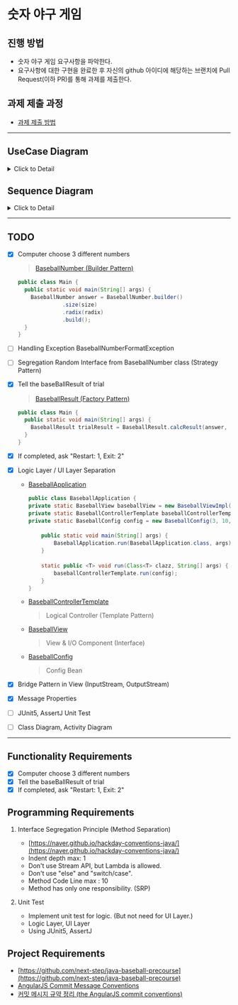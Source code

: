 # 숫자 야구 게임
## 진행 방법
* 숫자 야구 게임 요구사항을 파악한다.
* 요구사항에 대한 구현을 완료한 후 자신의 github 아이디에 해당하는 브랜치에 Pull Request(이하 PR)를 통해 과제를 제출한다.

## 과제 제출 과정
* [과제 제출 방법](https://github.com/next-step/nextstep-docs/tree/master/precourse)

---
## UseCase Diagram
<details>
  <summary>Click to Detail</summary>
  <p>

![UseCase Diagram](./docs/UseCaseDiagram.png)
  </p>
</details>

## Sequence Diagram
<details>
  <summary>Click to Detail</summary>
  <p>

![Sequence Diagram](./docs/SequenceDiagram.png)
  </p>
</details>


---
## TODO
- [X] Computer choose 3 different numbers <br/>
  > [BaseballNumber (Builder Pattern)](./src/main/java/baseball/model/BaseballNumber.java)
  ```java
  public class Main {
    public static void main(String[] args) {
      BaseballNumber answer = BaseballNumber.builder()
                .size(size)
                .radix(radix)
                .build();
    }
  }
  ```
- [ ] Handling Exception BaseballNumberFormatException  
- [ ] Segregation Random Interface from BaseballNumber class (Strategy Pattern)

- [X] Tell the baseBallResult of trial
  > [BaseballResult (Factory Pattern)](./src/main/java/baseball/model/BaseballResult.java)
  ```java
  public class Main {
    public static void main(String[] args) {
      BaseballResult trialResult = BaseballResult.calcResult(answer, trialBaseballNumber);
    }
  }
  ```
- [X] If completed, ask "Restart: 1, Exit: 2"
- [X] Logic Layer / UI Layer Separation
  - [BaseballApplication](./src/main/java/baseball/BaseballApplication.java)
    ```java
    public class BaseballApplication {
    private static BaseballView baseballView = new BaseballViewImpl();
    private static BaseballControllerTemplate baseballControllerTemplate = new BaseballController(baseballView);
    private static BaseballConfig config = new BaseballConfig(3, 10, 0);    // size, radix, tryCount
    
        public static void main(String[] args) {
            BaseballApplication.run(BaseballApplication.class, args);
        }
    
        static public <T> void run(Class<T> clazz, String[] args) {
            baseballControllerTemplate.run(config);
        }
    }
    ```
  - [BaseballControllerTemplate](./src/main/java/baseball/controller/BaseballControllerTemplate.java)
    > Logical Controller (Template Pattern)
  - [BaseballView](./src/main/java/baseball/view/BaseballView.java)
    > View & I/O Component (Interface)
  - [BaseballConfig](./src/main/java/baseball/config/BaseballConfig.java)
    > Config Bean
- [X] Bridge Pattern in View (InputStream, OutputStream)
- [X] Message Properties  
- [ ] JUnit5, AssertJ Unit Test
- [ ] Class Diagram, Activity Diagram

---
## Functionality Requirements
- [X] Computer choose 3 different numbers
- [X] Tell the baseBallResult of trial
- [X] If completed, ask "Restart: 1, Exit: 2"

## Programming Requirements
1. Interface Segregation Principle (Method Separation)
    - [https://naver.github.io/hackday-conventions-java/](https://naver.github.io/hackday-conventions-java/)
    - Indent depth max: 1
    - Don't use Stream API, but Lambda is allowed.
    - Don't use "else" and "switch/case".
    - Method Code Line max : 10
    - Method has only one responsibility. (SRP)

2. Unit Test
    - Implement unit test for logic. (But not need for UI Layer.)
    - Logic Layer, UI Layer
    - Using JUnit5, AssertJ

## Project Requirements
- [https://github.com/next-step/java-baseball-precourse](https://github.com/next-step/java-baseball-precourse)
- [AngularJS Commit Message Conventions](https://gist.github.com/stephenparish/9941e89d80e2bc58a153)
- [커밋 메시지 규약 정리 (the AngularJS commit conventions)](https://velog.io/@outstandingboy/Git-%EC%BB%A4%EB%B0%8B-%EB%A9%94%EC%8B%9C%EC%A7%80-%EA%B7%9C%EC%95%BD-%EC%A0%95%EB%A6%AC-the-AngularJS-commit-conventions)

